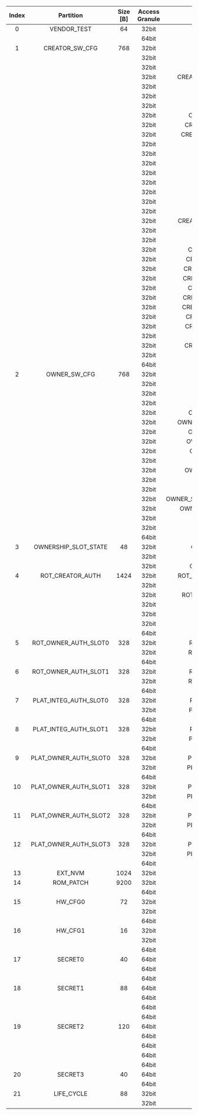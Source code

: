 <!--
DO NOT EDIT THIS FILE DIRECTLY.
It has been generated with ./util/design/gen-otp-mmap.py
-->

|  Index  |       Partition       |  Size [B]  |  Access Granule  |                                Item                                 |  Byte Address  |  Size [B]  |
|:-------:|:---------------------:|:----------:|:----------------:|:-------------------------------------------------------------------:|:--------------:|:----------:|
|    0    |      VENDOR_TEST      |     64     |      32bit       |                               SCRATCH                               |     0x000      |     56     |
|         |                       |            |      64bit       |           [VENDOR_TEST_DIGEST](#Reg_vendor_test_digest_0)           |     0x038      |     8      |
|    1    |    CREATOR_SW_CFG     |    768     |      32bit       |                       CREATOR_SW_CFG_AST_CFG                        |     0x040      |    156     |
|         |                       |            |      32bit       |                     CREATOR_SW_CFG_AST_INIT_EN                      |     0x0DC      |     4      |
|         |                       |            |      32bit       |                     CREATOR_SW_CFG_ROM_EXT_SKU                      |     0x0E0      |     4      |
|         |                       |            |      32bit       |            CREATOR_SW_CFG_SIGVERIFY_RSA_MOD_EXP_IBEX_EN             |     0x0E4      |     4      |
|         |                       |            |      32bit       |                 CREATOR_SW_CFG_SIGVERIFY_RSA_KEY_EN                 |     0x0E8      |     8      |
|         |                       |            |      32bit       |                   CREATOR_SW_CFG_SIGVERIFY_SPX_EN                   |     0x0F0      |     4      |
|         |                       |            |      32bit       |                 CREATOR_SW_CFG_SIGVERIFY_SPX_KEY_EN                 |     0x0F4      |     8      |
|         |                       |            |      32bit       |                CREATOR_SW_CFG_FLASH_DATA_DEFAULT_CFG                |     0x0FC      |     4      |
|         |                       |            |      32bit       |               CREATOR_SW_CFG_FLASH_INFO_BOOT_DATA_CFG               |     0x100      |     4      |
|         |                       |            |      32bit       |              CREATOR_SW_CFG_FLASH_HW_INFO_CFG_OVERRIDE              |     0x104      |     4      |
|         |                       |            |      32bit       |                        CREATOR_SW_CFG_RNG_EN                        |     0x108      |     4      |
|         |                       |            |      32bit       |                      CREATOR_SW_CFG_JITTER_EN                       |     0x10C      |     4      |
|         |                       |            |      32bit       |                  CREATOR_SW_CFG_RET_RAM_RESET_MASK                  |     0x110      |     4      |
|         |                       |            |      32bit       |                     CREATOR_SW_CFG_MANUF_STATE                      |     0x114      |     4      |
|         |                       |            |      32bit       |                     CREATOR_SW_CFG_ROM_EXEC_EN                      |     0x118      |     4      |
|         |                       |            |      32bit       |                       CREATOR_SW_CFG_CPUCTRL                        |     0x11C      |     4      |
|         |                       |            |      32bit       |                 CREATOR_SW_CFG_MIN_SEC_VER_ROM_EXT                  |     0x120      |     4      |
|         |                       |            |      32bit       |                   CREATOR_SW_CFG_MIN_SEC_VER_BL0                    |     0x124      |     4      |
|         |                       |            |      32bit       |             CREATOR_SW_CFG_DEFAULT_BOOT_DATA_IN_PROD_EN             |     0x128      |     4      |
|         |                       |            |      32bit       |                     CREATOR_SW_CFG_RMA_SPIN_EN                      |     0x12C      |     4      |
|         |                       |            |      32bit       |                   CREATOR_SW_CFG_RMA_SPIN_CYCLES                    |     0x130      |     4      |
|         |                       |            |      32bit       |                CREATOR_SW_CFG_RNG_REPCNT_THRESHOLDS                 |     0x134      |     4      |
|         |                       |            |      32bit       |                CREATOR_SW_CFG_RNG_REPCNTS_THRESHOLDS                |     0x138      |     4      |
|         |                       |            |      32bit       |               CREATOR_SW_CFG_RNG_ADAPTP_HI_THRESHOLDS               |     0x13C      |     4      |
|         |                       |            |      32bit       |               CREATOR_SW_CFG_RNG_ADAPTP_LO_THRESHOLDS               |     0x140      |     4      |
|         |                       |            |      32bit       |                CREATOR_SW_CFG_RNG_BUCKET_THRESHOLDS                 |     0x144      |     4      |
|         |                       |            |      32bit       |               CREATOR_SW_CFG_RNG_MARKOV_HI_THRESHOLDS               |     0x148      |     4      |
|         |                       |            |      32bit       |               CREATOR_SW_CFG_RNG_MARKOV_LO_THRESHOLDS               |     0x14C      |     4      |
|         |                       |            |      32bit       |               CREATOR_SW_CFG_RNG_EXTHT_HI_THRESHOLDS                |     0x150      |     4      |
|         |                       |            |      32bit       |               CREATOR_SW_CFG_RNG_EXTHT_LO_THRESHOLDS                |     0x154      |     4      |
|         |                       |            |      32bit       |                 CREATOR_SW_CFG_RNG_ALERT_THRESHOLD                  |     0x158      |     4      |
|         |                       |            |      32bit       |               CREATOR_SW_CFG_RNG_HEALTH_CONFIG_DIGEST               |     0x15C      |     4      |
|         |                       |            |      32bit       |                  CREATOR_SW_CFG_SRAM_KEY_RENEW_EN                   |     0x160      |     4      |
|         |                       |            |      64bit       |        [CREATOR_SW_CFG_DIGEST](#Reg_creator_sw_cfg_digest_0)        |     0x338      |     8      |
|    2    |     OWNER_SW_CFG      |    768     |      32bit       |                  OWNER_SW_CFG_ROM_ERROR_REPORTING                   |     0x340      |     4      |
|         |                       |            |      32bit       |                   OWNER_SW_CFG_ROM_BOOTSTRAP_DIS                    |     0x344      |     4      |
|         |                       |            |      32bit       |                   OWNER_SW_CFG_ROM_ALERT_CLASS_EN                   |     0x348      |     4      |
|         |                       |            |      32bit       |                  OWNER_SW_CFG_ROM_ALERT_ESCALATION                  |     0x34C      |     4      |
|         |                       |            |      32bit       |                OWNER_SW_CFG_ROM_ALERT_CLASSIFICATION                |     0x350      |    396     |
|         |                       |            |      32bit       |             OWNER_SW_CFG_ROM_LOCAL_ALERT_CLASSIFICATION             |     0x4DC      |     64     |
|         |                       |            |      32bit       |                 OWNER_SW_CFG_ROM_ALERT_ACCUM_THRESH                 |     0x51C      |     16     |
|         |                       |            |      32bit       |                OWNER_SW_CFG_ROM_ALERT_TIMEOUT_CYCLES                |     0x52C      |     16     |
|         |                       |            |      32bit       |                 OWNER_SW_CFG_ROM_ALERT_PHASE_CYCLES                 |     0x53C      |     64     |
|         |                       |            |      32bit       |                 OWNER_SW_CFG_ROM_ALERT_DIGEST_PROD                  |     0x57C      |     4      |
|         |                       |            |      32bit       |               OWNER_SW_CFG_ROM_ALERT_DIGEST_PROD_END                |     0x580      |     4      |
|         |                       |            |      32bit       |                  OWNER_SW_CFG_ROM_ALERT_DIGEST_DEV                  |     0x584      |     4      |
|         |                       |            |      32bit       |                  OWNER_SW_CFG_ROM_ALERT_DIGEST_RMA                  |     0x588      |     4      |
|         |                       |            |      32bit       |           OWNER_SW_CFG_ROM_WATCHDOG_BITE_THRESHOLD_CYCLES           |     0x58C      |     4      |
|         |                       |            |      32bit       |               OWNER_SW_CFG_ROM_KEYMGR_ROM_EXT_MEAS_EN               |     0x590      |     4      |
|         |                       |            |      32bit       |                      OWNER_SW_CFG_MANUF_STATE                       |     0x594      |     4      |
|         |                       |            |      32bit       |                   OWNER_SW_CFG_ROM_RSTMGR_INFO_EN                   |     0x598      |     4      |
|         |                       |            |      64bit       |          [OWNER_SW_CFG_DIGEST](#Reg_owner_sw_cfg_digest_0)          |     0x638      |     8      |
|    3    | OWNERSHIP_SLOT_STATE  |     48     |      32bit       |                 OWNERSHIP_SLOT_STATE_ROT_OWNER_AUTH                 |     0x640      |     16     |
|         |                       |            |      32bit       |                OWNERSHIP_SLOT_STATE_PLAT_INTEG_AUTH                 |     0x650      |     16     |
|         |                       |            |      32bit       |                OWNERSHIP_SLOT_STATE_PLAT_OWNER_AUTH                 |     0x660      |     16     |
|    4    |   ROT_CREATOR_AUTH    |    1424    |      32bit       |              ROT_CREATOR_AUTH_NON_RAW_MFW_CODESIGN_KEY              |     0x670      |    160     |
|         |                       |            |      32bit       |                  ROT_CREATOR_AUTH_OWNERSHIP_STATE                   |     0x710      |     4      |
|         |                       |            |      32bit       |              ROT_CREATOR_AUTH_ROM2_PATCH_SIGVERIFY_KEY              |     0x714      |    160     |
|         |                       |            |      32bit       |                  ROT_CREATOR_AUTH_KEYMANIFEST_KEY                   |     0x7B4      |    160     |
|         |                       |            |      32bit       |                  ROT_CREATOR_AUTH_UNLOCK4XFER_KEY                   |     0x854      |    160     |
|         |                       |            |      32bit       |                   ROT_CREATOR_AUTH_IDENTITY_CERT                    |     0x8F4      |    768     |
|         |                       |            |      64bit       |      [ROT_CREATOR_AUTH_DIGEST](#Reg_rot_creator_auth_digest_0)      |     0xBF8      |     8      |
|    5    | ROT_OWNER_AUTH_SLOT0  |    328     |      32bit       |                ROT_OWNER_AUTH_SLOT0_KEYMANIFEST_KEY                 |     0xC00      |    160     |
|         |                       |            |      32bit       |                ROT_OWNER_AUTH_SLOT0_UNLOCK4XFER_KEY                 |     0xCA0      |    160     |
|         |                       |            |      64bit       |  [ROT_OWNER_AUTH_SLOT0_DIGEST](#Reg_rot_owner_auth_slot0_digest_0)  |     0xD40      |     8      |
|    6    | ROT_OWNER_AUTH_SLOT1  |    328     |      32bit       |                ROT_OWNER_AUTH_SLOT1_KEYMANIFEST_KEY                 |     0xD48      |    160     |
|         |                       |            |      32bit       |                ROT_OWNER_AUTH_SLOT1_UNLOCK4XFER_KEY                 |     0xDE8      |    160     |
|         |                       |            |      64bit       |  [ROT_OWNER_AUTH_SLOT1_DIGEST](#Reg_rot_owner_auth_slot1_digest_0)  |     0xE88      |     8      |
|    7    | PLAT_INTEG_AUTH_SLOT0 |    328     |      32bit       |                PLAT_INTEG_AUTH_SLOT0_KEYMANIFEST_KEY                |     0xE90      |    160     |
|         |                       |            |      32bit       |                PLAT_INTEG_AUTH_SLOT0_UNLOCK4XFER_KEY                |     0xF30      |    160     |
|         |                       |            |      64bit       | [PLAT_INTEG_AUTH_SLOT0_DIGEST](#Reg_plat_integ_auth_slot0_digest_0) |     0xFD0      |     8      |
|    8    | PLAT_INTEG_AUTH_SLOT1 |    328     |      32bit       |                PLAT_INTEG_AUTH_SLOT1_KEYMANIFEST_KEY                |     0xFD8      |    160     |
|         |                       |            |      32bit       |                PLAT_INTEG_AUTH_SLOT1_UNLOCK4XFER_KEY                |     0x1078     |    160     |
|         |                       |            |      64bit       | [PLAT_INTEG_AUTH_SLOT1_DIGEST](#Reg_plat_integ_auth_slot1_digest_0) |     0x1118     |     8      |
|    9    | PLAT_OWNER_AUTH_SLOT0 |    328     |      32bit       |                PLAT_OWNER_AUTH_SLOT0_KEYMANIFEST_KEY                |     0x1120     |    160     |
|         |                       |            |      32bit       |                PLAT_OWNER_AUTH_SLOT0_UNLOCK4XFER_KEY                |     0x11C0     |    160     |
|         |                       |            |      64bit       | [PLAT_OWNER_AUTH_SLOT0_DIGEST](#Reg_plat_owner_auth_slot0_digest_0) |     0x1260     |     8      |
|   10    | PLAT_OWNER_AUTH_SLOT1 |    328     |      32bit       |                PLAT_OWNER_AUTH_SLOT1_KEYMANIFEST_KEY                |     0x1268     |    160     |
|         |                       |            |      32bit       |                PLAT_OWNER_AUTH_SLOT1_UNLOCK4XFER_KEY                |     0x1308     |    160     |
|         |                       |            |      64bit       | [PLAT_OWNER_AUTH_SLOT1_DIGEST](#Reg_plat_owner_auth_slot1_digest_0) |     0x13A8     |     8      |
|   11    | PLAT_OWNER_AUTH_SLOT2 |    328     |      32bit       |                PLAT_OWNER_AUTH_SLOT2_KEYMANIFEST_KEY                |     0x13B0     |    160     |
|         |                       |            |      32bit       |                PLAT_OWNER_AUTH_SLOT2_UNLOCK4XFER_KEY                |     0x1450     |    160     |
|         |                       |            |      64bit       | [PLAT_OWNER_AUTH_SLOT2_DIGEST](#Reg_plat_owner_auth_slot2_digest_0) |     0x14F0     |     8      |
|   12    | PLAT_OWNER_AUTH_SLOT3 |    328     |      32bit       |                PLAT_OWNER_AUTH_SLOT3_KEYMANIFEST_KEY                |     0x14F8     |    160     |
|         |                       |            |      32bit       |                PLAT_OWNER_AUTH_SLOT3_UNLOCK4XFER_KEY                |     0x1598     |    160     |
|         |                       |            |      64bit       | [PLAT_OWNER_AUTH_SLOT3_DIGEST](#Reg_plat_owner_auth_slot3_digest_0) |     0x1638     |     8      |
|   13    |        EXT_NVM        |    1024    |      32bit       |                  EXT_NVM_ANTIREPLAY_FRESHNESS_CNT                   |     0x1640     |    1024    |
|   14    |       ROM_PATCH       |    9200    |      32bit       |                           ROM_PATCH_DATA                            |     0x1A40     |    9192    |
|         |                       |            |      64bit       |             [ROM_PATCH_DIGEST](#Reg_rom_patch_digest_0)             |     0x3E28     |     8      |
|   15    |        HW_CFG0        |     72     |      32bit       |                              DEVICE_ID                              |     0x3E30     |     32     |
|         |                       |            |      32bit       |                             MANUF_STATE                             |     0x3E50     |     32     |
|         |                       |            |      64bit       |               [HW_CFG0_DIGEST](#Reg_hw_cfg0_digest_0)               |     0x3E70     |     8      |
|   16    |        HW_CFG1        |     16     |      32bit       |                            SOC_DBG_STATE                            |     0x3E78     |     4      |
|         |                       |            |      32bit       |                           EN_SRAM_IFETCH                            |     0x3E7C     |     1      |
|         |                       |            |      64bit       |               [HW_CFG1_DIGEST](#Reg_hw_cfg1_digest_0)               |     0x3E80     |     8      |
|   17    |        SECRET0        |     40     |      64bit       |                          TEST_UNLOCK_TOKEN                          |     0x3E88     |     16     |
|         |                       |            |      64bit       |                           TEST_EXIT_TOKEN                           |     0x3E98     |     16     |
|         |                       |            |      64bit       |               [SECRET0_DIGEST](#Reg_secret0_digest_0)               |     0x3EA8     |     8      |
|   18    |        SECRET1        |     88     |      64bit       |                         FLASH_ADDR_KEY_SEED                         |     0x3EB0     |     32     |
|         |                       |            |      64bit       |                         FLASH_DATA_KEY_SEED                         |     0x3ED0     |     32     |
|         |                       |            |      64bit       |                         SRAM_DATA_KEY_SEED                          |     0x3EF0     |     16     |
|         |                       |            |      64bit       |               [SECRET1_DIGEST](#Reg_secret1_digest_0)               |     0x3F00     |     8      |
|   19    |        SECRET2        |    120     |      64bit       |                              RMA_TOKEN                              |     0x3F08     |     16     |
|         |                       |            |      64bit       |                       CREATOR_ROOT_KEY_SHARE0                       |     0x3F18     |     32     |
|         |                       |            |      64bit       |                       CREATOR_ROOT_KEY_SHARE1                       |     0x3F38     |     32     |
|         |                       |            |      64bit       |                            CREATOR_SEED                             |     0x3F58     |     32     |
|         |                       |            |      64bit       |               [SECRET2_DIGEST](#Reg_secret2_digest_0)               |     0x3F78     |     8      |
|   20    |        SECRET3        |     40     |      64bit       |                             OWNER_SEED                              |     0x3F80     |     32     |
|         |                       |            |      64bit       |               [SECRET3_DIGEST](#Reg_secret3_digest_0)               |     0x3FA0     |     8      |
|   21    |      LIFE_CYCLE       |     88     |      32bit       |                          LC_TRANSITION_CNT                          |     0x3FA8     |     48     |
|         |                       |            |      32bit       |                              LC_STATE                               |     0x3FD8     |     40     |
